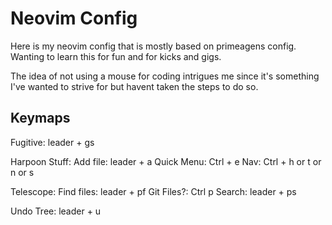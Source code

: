 <h1>Neovim Config</h1>

Here is my neovim config that is mostly based on primeagens config. Wanting to learn this for fun and for kicks and gigs.

The idea of not using a mouse for coding intrigues me since it's something I've wanted to strive for but havent taken the steps to do so.

<H2>Keymaps</H2>

Fugitive: leader + gs

Harpoon Stuff:
Add file: leader + a
Quick Menu: Ctrl + e
Nav: Ctrl + h or t or n or s

Telescope:
Find files: leader + pf
Git Files?: Ctrl p
Search: leader + ps

Undo Tree:
leader + u

